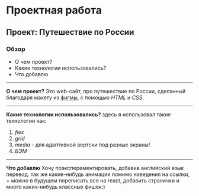 # Проектная работа
## Проект: Путешествие по России
### Обзор
* О чем проект?
* Какие технологии использовались?
* Что добавлю
-----
**О чем проект?**
Это web-сайт, про путешествие по России, сделанный благодаря макету из [фигмы](https://www.figma.com/file/5S2WSbEFL6awjVWJ0NWL8Q/Sprint-3_-Russia-_-desktop-%2B-mobile?type=design&node-id=62863-634&t=EuI1V1pjFPEGhSCJ-0), с помощью *HTML* и *CSS*.

-----
**Какие технологии использовались?**
здесь я использовал такие технологии как:
1. *flex*
2. *grid*
3. *media* - для адаптивной вертски под разные экраны!
4. *БЭМ*
-----
**Что добавлю**
Хочу поэксперементировать, добавив английский язык перевод. так же какие-нибудь анимации помимо наведения на ссылки, + можно в будущем переписать все на react, добавить странички и много каких-нибудь классных фишек:)

